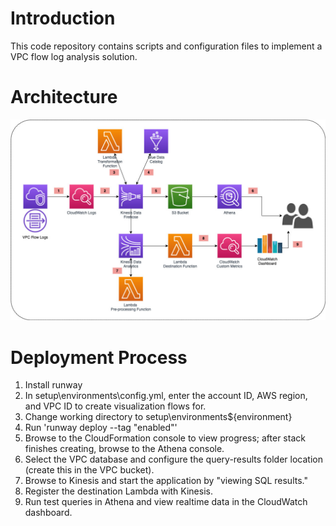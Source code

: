 # Introduction 
 This code repository contains scripts and configuration files to implement a VPC flow log analysis solution.

# Architecture
![Architecture](./diagrams/architecture.png)

# Deployment Process
1.  Install runway
2.  In setup\environments\config.yml, enter the account ID, AWS region, and VPC ID to create visualization flows for.
3.  Change working directory to setup\environments\${environment}
4.  Run 'runway deploy --tag "enabled"'
5.  Browse to the CloudFormation console to view progress; after stack finishes creating, browse to the Athena console.
6.  Select the VPC database and configure the query-results folder location (create this in the VPC bucket).
7.  Browse to Kinesis and start the application by "viewing SQL results."
8.  Register the destination Lambda with Kinesis.
9.  Run test queries in Athena and view realtime data in the CloudWatch dashboard.
